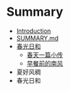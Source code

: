 # Summary

* [Introduction](README.md)
* [SUMMARY.md](SUMMARY.md)
* [春光日和](spring2016.md)
   * [春天一篇小传](allaboutmemd.md)
   * [早餐前的南风](beforebreakfastmd.md)
* 夏好风稠
* 春光日和

